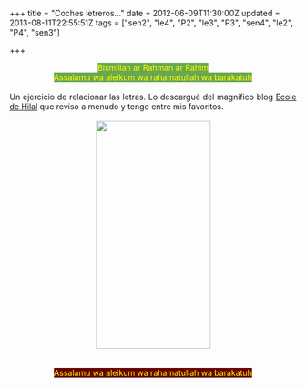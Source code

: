 +++
title = "Coches letreros..."
date = 2012-06-09T11:30:00Z
updated = 2013-08-11T22:55:51Z
tags = ["sen2", "le4", "P2", "le3", "P3", "sen4", "le2", "P4", "sen3"]

+++

<div dir="ltr" style="text-align: left;" trbidi="on"><div class="separator" style="clear: both; text-align: center;"><span style="background-color: #6aa84f; color: yellow;">Bismillah ar Rahman ar Rahim</span></div><div class="separator" style="clear: both; text-align: center;"><span style="background-color: #6aa84f; color: yellow;">Assalamu wa aleikum wa rahamatullah wa barakatuh</span></div><div class="separator" style="clear: both; text-align: center;"><span style="color: yellow;"><br /></span></div><div class="separator" style="clear: both; text-align: justify;">Un ejercicio de relacionar las letras. Lo descargué del magnífico blog&nbsp;<a href="http://sd-1.archive-host.com/membres/up/63279845955819521/exercicesvoiture.pdf" style="text-align: left;">Ecole de Hilal</a>&nbsp;que reviso a menudo y tengo entre mis favoritos.&nbsp;</div><div class="separator" style="clear: both; text-align: center;"></div><br /><div class="separator" style="clear: both; text-align: center;"></div><div class="separator" style="clear: both; text-align: center;"><a href="http://2.bp.blogspot.com/-8fFbiYRp1G0/Ugf6KdVDjLI/AAAAAAAAFRk/HJsx79yyu1Q/s1600/cats22.jpg" imageanchor="1" style="margin-left: 1em; margin-right: 1em;"><img border="0" src="http://2.bp.blogspot.com/-8fFbiYRp1G0/Ugf6KdVDjLI/AAAAAAAAFRk/HJsx79yyu1Q/s1600/cats22.jpg" height="400" width="201" /></a></div><div class="separator" style="clear: both; text-align: center;"><span style="background-color: #660000; color: yellow;"><br /></span></div><div class="separator" style="clear: both; text-align: center;"><span style="background-color: #660000; color: yellow;"><br /></span></div><div class="separator" style="clear: both; text-align: center;"><span style="background-color: #660000; color: yellow;">Assalamu wa aleikum wa rahamatullah wa barakatuh</span></div></div>

